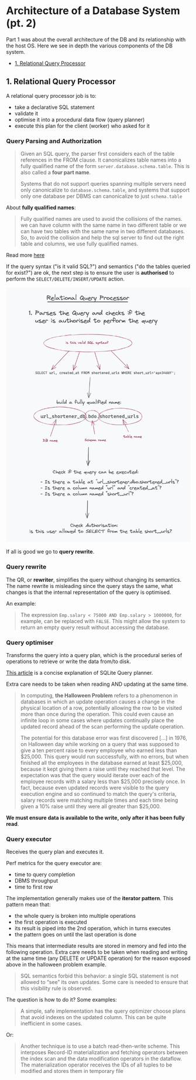 # Architecture of a Database System (pt. 2)

Part 1 was about the overall architecture of the DB and its relationship with the host OS. Here we see in depth the various components of the DB system.

- [1. Relational Query Processor](#1-relational-query-processor)

## 1. Relational Query Processor

A relational query processor job is to:

- take a declarative SQL statement
- validate it
- optimise it into a procedural data flow (query planner)
- execute this plan for the client (worker) who asked for it

### Query Parsing and Authorization

> Given an SQL query, the parser first considers each of the table references in the FROM clause. It canonicalizes table names into a fully qualified name of the form `server.database.schema.table`. This is also called a **four part name**.
>
> Systems that do not support queries spanning multiple servers need only canonicalize to `database.schema.table`, and systems that support only one database per DBMS can canonicalize to just `schema.table`

About **fully qualified names**:

> Fully qualified names are used to avoid the collisions of the names.
> we can have column with the same name in two different table or we can have two tables with the same name in two different databases. So, to avoid the collision and help the sql server to find out the right table and columns, we use fully qualified names.

Read more [here](https://www.tektutorialshub.com/sql-server/fully-qualified-table-names-in-sql-server/)

If the query syntax ("is it valid SQL?") and semantics ("do the tables queried for exist?") are ok, the next step is to ensure the user is **authorised** to perform the `SELECT/DELETE/INSERT/UPDATE` action.

<img src="./images/relational_query_processor.png" width="700"/>

If all is good we go to **query rewrite**.

### Query rewrite

The QR, or **rewriter**, simplifies the query without changing its semantics.
The name rewrite is misleading since the query stays the same, what changes is that the internal representation of the query is optimised.

An example:

> The expression `Emp.salary < 75000 AND Emp.salary > 1000000`, for example, can be replaced with `FALSE`. This might allow the system to return an empty query result without accessing the database.

### Query optimiser

Transforms the query into a query plan, which is the procedural series of operations to retrieve or write the data from/to disk.

[This article](https://www.sqlite.org/queryplanner.html) is a concise explanation of SQLite Query planner.

Extra care needs to be taken when reading AND updating at the same time.

> In computing, **the Halloween Problem** refers to a phenomenon in databases in which an update operation causes a change in the physical location of a row, potentially allowing the row to be visited more than once during the operation. This could even cause an infinite loop in some cases where updates continually place the updated record ahead of the scan performing the update operation.
>
> The potential for this database error was first discovered [...] in 1976, on Halloween day while working on a query that was supposed to give a ten percent raise to every employee who earned less than $25,000. This query would run successfully, with no errors, but when finished all the employees in the database earned at least $25,000, because it kept giving them a raise until they reached that level. The expectation was that the query would iterate over each of the employee records with a salary less than $25,000 precisely once. In fact, because even updated records were visible to the query execution engine and so continued to match the query's criteria, salary records were matching multiple times and each time being given a 10% raise until they were all greater than $25,000.

**We must ensure data is available to the write, only after it has been fully read**.

### Query executor

Receives the query plan and executes it.

Perf metrics for the query executor are:

- time to query completion
- DBMS throughput
- time to first row

The implementation generally makes use of the **iterator pattern**.
This pattern mean that:

- the whole query is broken into multiple operations
- the first operation is executed
- its result is piped into the 2nd operation, which in turns executes
- the pattern goes on until the last operation is done

This means that intermediate results are stored in memory and fed into the following operation.
Extra care needs to be taken when reading and writing at the same time (any DELETE or UPDATE operation) for the reason exposed above in the halloween problem example.

> SQL semantics forbid this behavior: a single SQL statement is not allowed to “see” its own updates. Some care is needed to ensure that this visibility rule is observed.

The question is how to do it? Some examples:

> A simple, safe implementation has the query optimizer choose plans that avoid indexes on the updated column. This can be quite inefficient in some cases.

Or:

> Another technique is to use a batch read-then-write scheme. This interposes Record-ID materialization and fetching operators between the index scan and the data modification operators in the dataflow.
> The materialization operator receives the IDs of all tuples to be modified and stores them in temporary file
